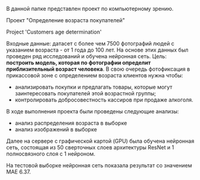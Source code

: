 В данной папке представлен проект по компьютерному зрению.

Проект "Определение возраста покупателей"

Project 'Сustomers age determination'

Входные данные: датасет с более чем 7500 фотографий людей с указанием возраста - от 1 года до 100 лет. На основе этих данных был проведен ряд исследований и обучена нейронная сеть. Цель: **построить модель, которая по фотографии определит приблизительный возраст человека**. В свою очередь фотофиксация в прикассовой зоне с определением возраста клиентов нужна чтобы:
- анализировать покупки и предлагать товары, которые могут заинтересовать покупателей этой возрастной группы;
- контролировать добросовестность кассиров при продаже алкоголя.

В ходе выполнения проекта были проведены следующие анализы:
- анализ распределения возраста в выборке
- анализ изображений в выборке

Далее на сервере с графической картой (GPU) была обучена нейронная сеть, состоящая из 50 сверточных слоев архитектуры ResNet и 1 полносвязного слоя с 1 нейроном.

На тестовой выборке нейронная сеть показала результат со значением MAE 6.37.
